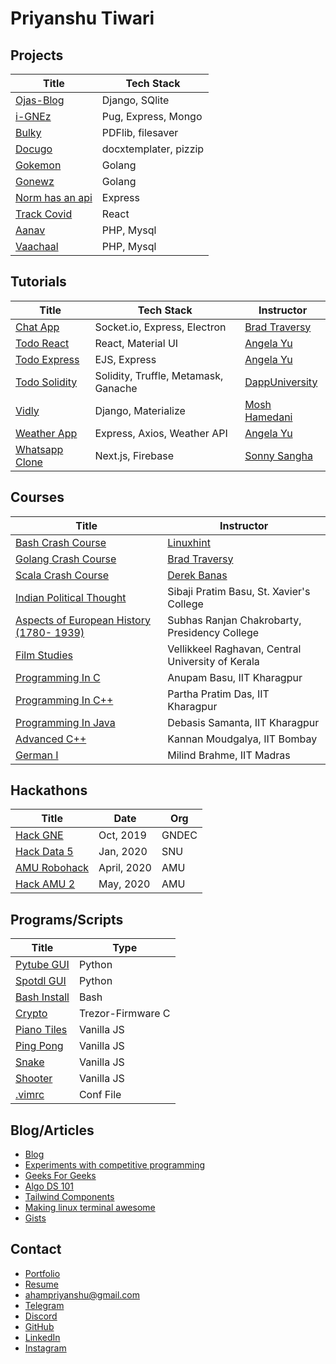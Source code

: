 # Priyanshu Tiwari

## Projects

| Title | Tech Stack |
| --- | --- |
| [Ojas-Blog](https://github.com/ahampriyanshu/ojas-django) | Django, SQlite  |
| [i-GNEz](https://github.com/i-GNEz/i-GNEz.github.io) | Pug, Express, Mongo |
| [Bulky](https://github.com/ahampriyanshu/bulky) | PDFlib, filesaver |
| [Docugo](http://docugo.vercel.app/) | docxtemplater, pizzip |
| [Gokemon](https://github.com/ahampriyanshu/gokemon) | Golang |
| [Gonewz](https://github.com/ahampriyanshu/gonewz) | Golang |
| [Norm has an api](https://github.com/ahampriyanshu/norm_has_an_api) | Express |
| [Track Covid](https://github.com/ahampriyanshu/track-covid) | React |
| [Aanav](https://github.com/ahampriyanshu/aanav) | PHP, Mysql |
| [Vaachaal](https://github.com/ahampriyanshu/vaachaal) | PHP, Mysql |

## Tutorials

| Title | Tech Stack  | Instructor |
| --- | --- | --- |
| [Chat App](tutorials/chatapp-socket/) | Socket.io, Express, Electron | [Brad Traversy](https://www.traversymedia.com/) |
| [Todo React](tutorials/todo-react/) | React, Material UI | [Angela Yu](https://www.udemy.com/user/4b4368a3-b5c8-4529-aa65-2056ec31f37e/) |
| [Todo Express](tutorials/todo-express/) | EJS, Express | [Angela Yu](https://www.udemy.com/user/4b4368a3-b5c8-4529-aa65-2056ec31f37e/) |
| [Todo Solidity](tutorials/todo-sol/) | Solidity, Truffle, Metamask, Ganache | [DappUniversity](https://www.dappUniversity.com) |
| [Vidly](tutorials/vidly-django/) | Django, Materialize | [Mosh Hamedani](https://codewithmosh.com/courses) |
| [Weather App](tutorials/weatherapp-express/) |  Express, Axios, Weather API | [Angela Yu](https://www.udemy.com/user/4b4368a3-b5c8-4529-aa65-2056ec31f37e/) |
| [Whatsapp Clone](tutorials/weatherapp-express/) | Next.js, Firebase | [Sonny Sangha](https://www.youtube.com/channel/UCqeTj_QAnNlmt7FwzNwHZnA) |

## Courses

| Title | Instructor |
| --- | --- |
| [Bash Crash Course](courses/bash/) | [Linuxhint](https://www.youtube.com/channel/UCHErB0TULAlldbhPMfBJ1Xg) |
| [Golang Crash Course](courses/golang/) | [Brad Traversy](https://www.traversymedia.com/) |
| [Scala Crash Course](courses/scala/) | [Derek Banas](https://www.youtube.com/user/derekbanas) |
| [Indian Political Thought](courses/indian-political-thought/) | Sibaji Pratim Basu, St. Xavier's College |
| [Aspects of European History (1780- 1939)](courses/european-history/) | Subhas Ranjan Chakrobarty, Presidency College |
| [Film Studies](courses/film-studies/) | Vellikkeel Raghavan, Central University of Kerala |
| [Programming In C](courses/c-swayam/) | Anupam Basu, IIT Kharagpur |
| [Programming In C++](courses/c++-swayam/) | Partha Pratim Das, IIT Kharagpur |
| [Programming In Java](courses/java-swayam/) | Debasis Samanta, IIT Kharagpur |
| [Advanced C++](courses/adv-c++-swayam/) | Kannan Moudgalya, IIT Bombay |
| [German I](courses/german-swayam/) | Milind Brahme, IIT Madras |

## Hackathons

| Title | Date  | Org |
| --- | --- | --- |
| [Hack GNE](hackathons/##hackgne/) | Oct, 2019 | GNDEC |
| [Hack Data 5](hackathons/##hackddata/) | Jan, 2020 | SNU |
| [AMU Robohack](hackathons/##robohack/) | April, 2020 | AMU |
| [Hack AMU 2](hackathons/##hackamu/) | May, 2020 | AMU |

## Programs/Scripts

| Title |Type |
| --- | --- |
| [Pytube GUI](https://gist.github.com/ahampriyanshu/67269f5feee8dd30b030d60264ccc213) | Python |
| [Spotdl GUI](https://gist.github.com/ahampriyanshu/3beaac83e60f319adaf22e3095f284e1)  | Python |
| [Bash Install](https://gist.github.com/ahampriyanshu/e54fcf3511704272635b7ddc1e796228) | Bash |
| [Crypto](intern/crypto) | Trezor-Firmware C |
| [Piano Tiles](scripts/piano-tiles/) | Vanilla JS |
| [Ping Pong](scripts/ping-pong/) | Vanilla JS |
| [Snake](scripts/snake/) | Vanilla JS |
| [Shooter](scripts/shooter/) | Vanilla JS |
| [.vimrc](https://gist.github.com/ahampriyanshu/27044cee6455ecd566f340b99f7595c3) | Conf File |

## Blog/Articles

* [Blog](https://ahampriyanshu.com/blog)
* [Experiments with competitive programming](https://ahampriyanshu.com/cp)
* [Geeks For Geeks](https://auth.geeksforgeeks.org/user/ahampriyanshu/articles)
* [Algo DS 101](https://github.com/ahampriyanshu/algo-ds-101)
* [Tailwind Components](https://tailwindcomponents.com/u/ahampriyanshu)
* [Making linux terminal awesome](https://github.com/ahampriyanshu/making-linux-terminal-awesome/)
* [Gists](https://gist.github.com/ahampriyanshu)

## Contact

* [Portfolio](https://ahampriyanshu.com/)
* [Resume](https://drive.google.com/file/d/1_GZ56-O3JNF6-jmU4Xu-StJYgNdz3Tsa/view?usp=sharing)
* [ahampriyanshu@gmail.com](mailto:ahampriyanshu@gmail.com?subject=hello)
* [Telegram](https://t.me/ahampriyanshu)
* [Discord](https://discordapp.com/users/746095596175097916)
* [GitHub](https://github.com/ahampriyanshu)
* [LinkedIn](https://www.linkedin.com/in/ahampriyanshu/)
* [Instagram](https://www.instagram.com/ahampriyanshu/)